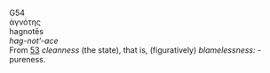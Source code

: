 G54  
ἁγνότης  
hagnotēs  
*hag-not‘-ace*  
From [53](g0053) *cleanness* (the state), that is, (figuratively)
*blamelessness:* - pureness.  
